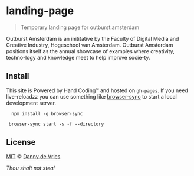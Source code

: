 # landing-page
> Temporary landing page for outburst.amsterdam

Outburst Amsterdam is an inititative by the Faculty of Digital Media and Creative Industry, Hogeschool van Amsterdam. Outburst Amsterdam positions itself as the annual showcase of examples where creativity, techno-logy and knowledge meet to help improve socie-ty.

## Install

This site is Powered by Hand Coding™ and hosted on `gh-pages`. If you need live-reloadzz you can use something like [browser-sync](https://www.browsersync.io/) to start a local development server.

```
  npm install -g browser-sync
```

```
 browser-sync start -s -f --directory
```

## License
[MIT][license] © [Danny de Vries][author]

_Thou shalt not steal_


[license]: license
[author]: https://www.github.com/dandevri